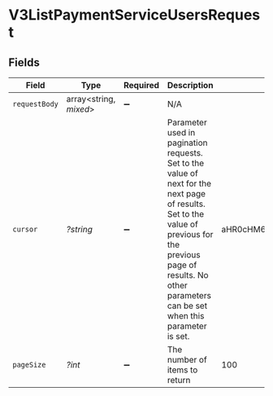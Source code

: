 # V3ListPaymentServiceUsersRequest


## Fields

| Field                                                                                                                                                                                                                    | Type                                                                                                                                                                                                                     | Required                                                                                                                                                                                                                 | Description                                                                                                                                                                                                              | Example                                                                                                                                                                                                                  |
| ------------------------------------------------------------------------------------------------------------------------------------------------------------------------------------------------------------------------ | ------------------------------------------------------------------------------------------------------------------------------------------------------------------------------------------------------------------------ | ------------------------------------------------------------------------------------------------------------------------------------------------------------------------------------------------------------------------ | ------------------------------------------------------------------------------------------------------------------------------------------------------------------------------------------------------------------------ | ------------------------------------------------------------------------------------------------------------------------------------------------------------------------------------------------------------------------ |
| `requestBody`                                                                                                                                                                                                            | array<string, *mixed*>                                                                                                                                                                                                   | :heavy_minus_sign:                                                                                                                                                                                                       | N/A                                                                                                                                                                                                                      |                                                                                                                                                                                                                          |
| `cursor`                                                                                                                                                                                                                 | *?string*                                                                                                                                                                                                                | :heavy_minus_sign:                                                                                                                                                                                                       | Parameter used in pagination requests. Set to the value of next for the next page of results. Set to the value of previous for the previous page of results. No other parameters can be set when this parameter is set.<br/> | aHR0cHM6Ly9nLnBhZ2UvTmVrby1SYW1lbj9zaGFyZQ==                                                                                                                                                                             |
| `pageSize`                                                                                                                                                                                                               | *?int*                                                                                                                                                                                                                   | :heavy_minus_sign:                                                                                                                                                                                                       | The number of items to return                                                                                                                                                                                            | 100                                                                                                                                                                                                                      |